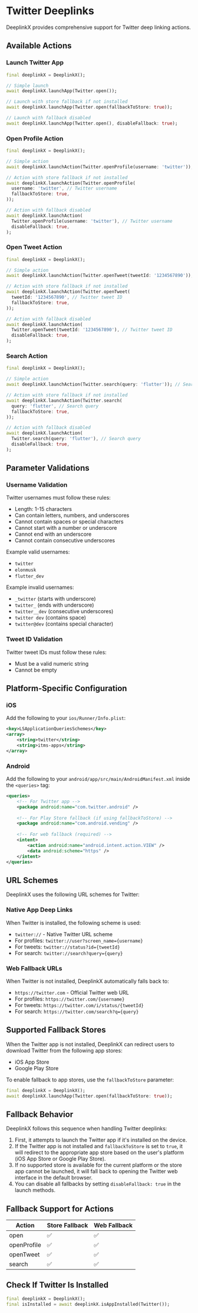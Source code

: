 # Twitter Deeplinks

DeeplinkX provides comprehensive support for Twitter deep linking actions.

## Available Actions

### Launch Twitter App
```dart
final deeplinkX = DeeplinkX();

// Simple launch
await deeplinkX.launchApp(Twitter.open());

// Launch with store fallback if not installed
await deeplinkX.launchApp(Twitter.open(fallbackToStore: true));

// Launch with fallback disabled
await deeplinkX.launchApp(Twitter.open(), disableFallback: true);
```

### Open Profile Action
```dart
final deeplinkX = DeeplinkX();

// Simple action
await deeplinkX.launchAction(Twitter.openProfile(username: 'twitter')); // Twitter username

// Action with store fallback if not installed
await deeplinkX.launchAction(Twitter.openProfile(
  username: 'twitter', // Twitter username
  fallbackToStore: true,
));

// Action with fallback disabled
await deeplinkX.launchAction(
  Twitter.openProfile(username: 'twitter'), // Twitter username
  disableFallback: true,
);
```

### Open Tweet Action
```dart
final deeplinkX = DeeplinkX();

// Simple action
await deeplinkX.launchAction(Twitter.openTweet(tweetId: '1234567890')); // Twitter tweet ID

// Action with store fallback if not installed
await deeplinkX.launchAction(Twitter.openTweet(
  tweetId: '1234567890', // Twitter tweet ID
  fallbackToStore: true,
));

// Action with fallback disabled
await deeplinkX.launchAction(
  Twitter.openTweet(tweetId: '1234567890'), // Twitter tweet ID
  disableFallback: true,
);
```

### Search Action
```dart
final deeplinkX = DeeplinkX();

// Simple action
await deeplinkX.launchAction(Twitter.search(query: 'flutter')); // Search query

// Action with store fallback if not installed
await deeplinkX.launchAction(Twitter.search(
  query: 'flutter', // Search query
  fallbackToStore: true,
));

// Action with fallback disabled
await deeplinkX.launchAction(
  Twitter.search(query: 'flutter'), // Search query
  disableFallback: true,
);
```

## Parameter Validations

### Username Validation
Twitter usernames must follow these rules:
- Length: 1-15 characters
- Can contain letters, numbers, and underscores
- Cannot contain spaces or special characters
- Cannot start with a number or underscore
- Cannot end with an underscore
- Cannot contain consecutive underscores

Example valid usernames:
- `twitter`
- `elonmusk`
- `flutter_dev`

Example invalid usernames:
- `_twitter` (starts with underscore)
- `twitter_` (ends with underscore)
- `twitter__dev` (consecutive underscores)
- `twitter dev` (contains space)
- `twitter@dev` (contains special character)

### Tweet ID Validation
Twitter tweet IDs must follow these rules:
- Must be a valid numeric string
- Cannot be empty

## Platform-Specific Configuration

### iOS
Add the following to your `ios/Runner/Info.plist`:
```xml
<key>LSApplicationQueriesSchemes</key>
<array>
    <string>twitter</string>
    <string>itms-apps</string>
</array>
```

### Android
Add the following to your `android/app/src/main/AndroidManifest.xml` inside the `<queries>` tag:
```xml
<queries>
    <!-- For Twitter app -->
    <package android:name="com.twitter.android" />
    
    <!-- For Play Store fallback (if using fallbackToStore) -->
    <package android:name="com.android.vending" />
    
    <!-- For web fallback (required) -->
    <intent>
        <action android:name="android.intent.action.VIEW" />
        <data android:scheme="https" />
    </intent>
</queries>
```

## URL Schemes

DeeplinkX uses the following URL schemes for Twitter:

### Native App Deep Links
When Twitter is installed, the following scheme is used:
- `twitter://` - Native Twitter URL scheme
- For profiles: `twitter://user?screen_name={username}`
- For tweets: `twitter://status?id={tweetId}`
- For search: `twitter://search?query={query}`

### Web Fallback URLs
When Twitter is not installed, DeeplinkX automatically falls back to:
- `https://twitter.com` - Official Twitter web URL
- For profiles: `https://twitter.com/{username}`
- For tweets: `https://twitter.com/i/status/{tweetId}`
- For search: `https://twitter.com/search?q={query}`

## Supported Fallback Stores
When the Twitter app is not installed, DeeplinkX can redirect users to download Twitter from the following app stores:

- iOS App Store
- Google Play Store

To enable fallback to app stores, use the `fallbackToStore` parameter:

```dart
final deeplinkX = DeeplinkX();
await deeplinkX.launchApp(Twitter.open(fallbackToStore: true));
```

## Fallback Behavior
DeeplinkX follows this sequence when handling Twitter deeplinks:

1. First, it attempts to launch the Twitter app if it's installed on the device.
2. If the Twitter app is not installed and `fallbackToStore` is set to `true`, it will redirect to the appropriate app store based on the user's platform (iOS App Store or Google Play Store).
3. If no supported store is available for the current platform or the store app cannot be launched, it will fall back to opening the Twitter web interface in the default browser.
4. You can disable all fallbacks by setting `disableFallback: true` in the launch methods.

## Fallback Support for Actions

| Action      | Store Fallback | Web Fallback |
| ----------- | -------------- | ------------ |
| open        | ✅              | ✅            |
| openProfile | ✅              | ✅            |
| openTweet   | ✅              | ✅            |
| search      | ✅              | ✅            |

## Check If Twitter Is Installed

```dart
final deeplinkX = DeeplinkX();
final isInstalled = await deeplinkX.isAppInstalled(Twitter());
```
